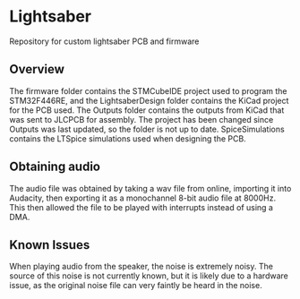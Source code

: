 # Lightsaber
Repository for custom lightsaber PCB and firmware
## Overview
The firmware folder contains the STMCubeIDE project used to program the STM32F446RE, and the LightsaberDesign folder contains the KiCad project for the PCB used. The Outputs folder contains the outputs from KiCad that was sent to JLCPCB for assembly. The project has been changed since Outputs was last updated, so the folder is not up to date. SpiceSimulations contains the LTSpice simulations used when designing the PCB.
## Obtaining audio
The audio file was obtained by taking a wav file from online, importing it into Audacity, then exporting it as a monochannel 8-bit audio file at 8000Hz. This then allowed the file to be played with interrupts instead of using a DMA.
## Known Issues
When playing audio from the speaker, the noise is extremely noisy. The source of this noise is not currently known, but it is likely due to a hardware issue, as the original noise file can very faintly be heard in the noise.